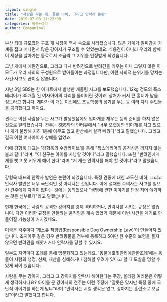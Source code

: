 ```yaml
---
layout: single
title: "사람을 무는 개, 물린 아이, 그리고 안락사 논란"
date: 2019-07-08 11:22:00
categories: 행동+심리
author: Companimal
---
```


부산 최대 규모였던 구포 개 시장이 역사 속으로 사라졌습니다. 많은 가계가 일찌감치 가계를 접고 떠나면서 많은 강아지가 구조될 수 있었는데요. 식용견이 아니라 우리와 함께 이 세상을 살아가는 동료로서 조금씩 그 지위를 인정받게 되었습니다.

그냥 개에서 애완견으로, 그리고 다시 반려견으로 반려견을 키우는 이나 그렇지 않은 이 모두가 우리 사회의 구성원으로 받아들이는 과정입니다만, 이런 사회적 분위기를 망치는 사건·사고도 끊이질 않습니다.

지난 3일 SBS는 한 아파트에서 발생한 개물림 사고를 보도했습니다. 12kg 정도의 폭스테리어가 35개월 된 여자아이의 다리를 물어버린 것이죠. 상처가 커서 큰 흉터가 남을 정도라고 합니다. 게다가 이 개는 이전에도 초등학생의 성기를 무는 등 여러 차례 주민들을 공격했다고 하지요.

견주는 이전 사람을 무는 사고가 발생했음에도 입마개를 채우는 등의 준비를 하지 않은 것으로 알려졌습니다. 견주는 SBS와의 인터뷰에서 "너무 오랫동안 입마개를 차고 있으니 개가 불쌍해 지하 1층에 아무도 없고 한산해서 살짝 빼줬다"라고 말했습니다. 그리고 결국 어린 여자아이가 상해를 입었죠.

이에 강형욱 대표는 '강혁욱의 수밤라이브’를 통해 "폭스테리어의 공격성은 꺼지지 않는 불과 같다"라며, "이 친구는 아이를 사냥할 것이다"라고 말했습니다. 또한 "반려인에게 개를 뺏고 못 키우게 해야 한다"라며 "저 개는 안락사를 해야 할 것이다"라고 말했습니다.

강형욱 대표의 안락사 발언은 논란이 되었습니다. 특정 견종에 대한 과도한 비하, 그리고 안락사 발언은 너무 극단적인 것 아니냐는 것입니다. 이에 설채현 수의사는 사고를 일으킨 견주에게 자격이 없다는 것에는 동의했으나 "생명에 관한 이야기를 단정 지어 얘기하는 것은 섣부르다"라고 말했습니다.

현재 한국에는 사람의 공격한 강아지를 강제 격리하거나, 안락사를 시키는 규정은 없습니다. 다만 이러한 규정을 만들려는 움직임은 계속 있었기 때문에 이번 사건을 계기로 만들어질 가능성이 커지겠네요.

미국은 각주마다 '개소유 책임법(Responsible Dog Ownership Law)'이 만들어져 있습니다. 조지아주 같은 경우 반려동물을 정부에 등록하고 5여만 원 수준의 보험을 들지 않으면 반려견을 빼앗기거나 안락사를 당할 수 있지요.

일본도 지역마다 조례를 통해 명문화하고 있는데요. '동물애호및관리에관한조례’에는 동물이 사람의 생명, 신체, 재산을 침해하거나 침해할 우려가 있다고 할 때 도살을 명할 수 있게 되어 있습니다.

사람을 무는 강아지, 그리고 그 강아지를 안락사 해야한다는 주장, 올라팸 여러분은 어떻게 생각하시나요? 아이를 문 강아지의 견주는 이런 주장에 "잘못은 맞지만 특정 종에 극단적 이야기를 하는게 맞냐"라며 "안락사는 시킬 생각은 없고, 강아지는 훈련소로 보낼 것"이라고 말했다고 합니다.
